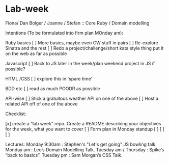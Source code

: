# Lab-week

Fiona/  Dan Bolger / Joanne / Stefan                          :: Core Ruby / Domain modelling

Intentions (To be formulated into firm plan MOnday am):

Ruby basics
  [ ] More basics, maybe even CW stuff in pairs
  [ ] Re-explore Sinatra and the rest
  [ ] Redo a project/challenge/short kata style thing put it on the web as far as possible

Javascript
  [ ] Back to JS later in the week/plan weekend project in JS if possible?

HTML /CSS
  [ ] explore this in 'spare time'
  
BDD etc
  [ ] read as much POODR as possible

API-wise
  [ ] Stick a gratuitous weather API on one of the above
  [ ] Host a related API off of one of the above

Checklist:

[x] create a “lab week” repo. Create a README describing your objectives for the week, what you want to cover
[ ] Form plan in Monday standup
[ ] 
[ ]
[ ]

Lectures:
Monday 9:30am                       : Stephen's "Let's get going" JS bowling talk.
Monday am                       : Leo’s Domain Modelling Talk.
Tuesday am / Thursday           : Spike’s “back to basics”.
Tuesday pm                      : Sam Morgan’s CSS Talk.


